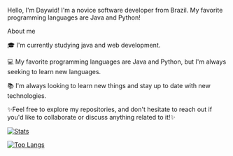 Hello, I'm Daywid!
I'm a novice software developer from Brazil. My favorite programming languages are Java and Python!


About me 


🎓 I'm currently studying java and web development.

💻  My favorite programming languages are Java and Python, but I'm always seeking to learn new languages.

📚 I'm always looking to learn new things and stay up to date with new technologies.

✨Feel free to explore my repositories, and don't hesitate to reach out if you'd like to collaborate or discuss anything related to it!✨



[![Stats](https://github-readme-stats.vercel.app/api?username=daywid&show_icons=true&theme=tokyonight&hide=stars,contribs,prs,issues&include_all_commits)](https://github.com/daywid)

[![Top Langs](https://github-readme-stats.vercel.app/api/top-langs/?username=daywid&layout=compact&theme=tokyonight)](https://github.com/daywid/github-readme-stats)

